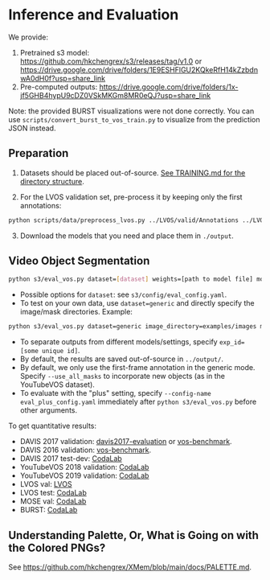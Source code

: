 # Inference and Evaluation

We provide:

1. Pretrained s3 model: <https://github.com/hkchengrex/s3/releases/tag/v1.0> or <https://drive.google.com/drive/folders/1E9ESHFlGU2KQkeRfH14kZzbdnwA0dH0f?usp=share_link>
2. Pre-computed outputs: <https://drive.google.com/drive/folders/1x-jf5GHB4hypU9cDZ0VSkMKGm8MR0eQJ?usp=share_link>

Note: the provided BURST visualizations were not done correctly. You can use `scripts/convert_burst_to_vos_train.py` to visualize from the prediction JSON instead.

## Preparation

1. Datasets should be placed out-of-source. [See TRAINING.md for the directory structure](https://github.com/hkchengrex/s3/blob/main/docs/TRAINING.md).

2. For the LVOS validation set, pre-process it by keeping only the first annotations:

```bash
python scripts/data/preprocess_lvos.py ../LVOS/valid/Annotations ../LVOS/valid/Annotations_first_only
```

3. Download the models that you need and place them in `./output`.

## Video Object Segmentation

```bash
python s3/eval_vos.py dataset=[dataset] weights=[path to model file] model=[small/base]
```

- Possible options for `dataset`: see `s3/config/eval_config.yaml`.
- To test on your own data, use `dataset=generic` and directly specify the image/mask directories. Example:

```bash
python s3/eval_vos.py dataset=generic image_directory=examples/images mask_directory=examples/masks size=480
```

- To separate outputs from different models/settings, specify `exp_id=[some unique id]`.
- By default, the results are saved out-of-source in `../output/`.
- By default, we only use the first-frame annotation in the generic mode. Specify `--use_all_masks` to incorporate new objects (as in the YouTubeVOS dataset).
- To evaluate with the "plus" setting, specify `--config-name eval_plus_config.yaml` immediately after `python s3/eval_vos.py` before other arguments.

To get quantitative results:

- DAVIS 2017 validation: [davis2017-evaluation](https://github.com/davisvideochallenge/davis2017-evaluation) or [vos-benchmark](https://github.com/hkchengrex/vos-benchmark).
- DAVIS 2016 validation: [vos-benchmark](https://github.com/hkchengrex/vos-benchmark).
- DAVIS 2017 test-dev: [CodaLab](https://codalab.lisn.upsaclay.fr/competitions/6812)
- YouTubeVOS 2018 validation: [CodaLab](https://codalab.lisn.upsaclay.fr/competitions/7685)
- YouTubeVOS 2019 validation: [CodaLab](https://codalab.lisn.upsaclay.fr/competitions/6066)
- LVOS val: [LVOS](https://github.com/LingyiHongfd/lvos-evaluation)
- LVOS test: [CodaLab](https://codalab.lisn.upsaclay.fr/competitions/8767)
- MOSE val: [CodaLab](https://codalab.lisn.upsaclay.fr/competitions/10703#participate-submit_results)
- BURST: [CodaLab](https://github.com/Ali2500/BURST-benchmark)

## Understanding Palette, Or, What is Going on with the Colored PNGs?

See <https://github.com/hkchengrex/XMem/blob/main/docs/PALETTE.md>.
